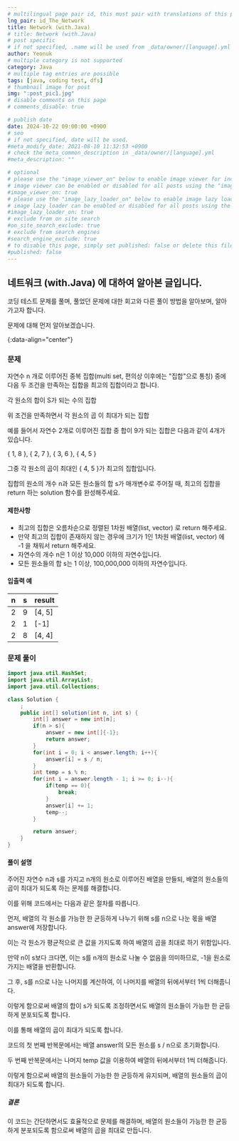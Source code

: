 ```yaml
---
# multilingual page pair id, this must pair with translations of this page. (This name must be unique)
lng_pair: id_The_Network
title: Network (with.Java)
# title: Network (with.Java)
# post specific
# if not specified, .name will be used from _data/owner/[language].yml
author: Yeonuk
# multiple category is not supported
category: Java
# multiple tag entries are possible
tags: [java, coding test, dfs]
# thumbnail image for post
img: ":post_pic1.jpg"
# disable comments on this page
# comments_disable: true

# publish date
date: 2024-10-22 09:00:00 +0900
# seo
# if not specified, date will be used.
#meta_modify_date: 2021-08-10 11:32:53 +0900
# check the meta_common_description in _data/owner/[language].yml
#meta_description: ""

# optional
# please use the "image_viewer_on" below to enable image viewer for individual pages or posts (_posts/ or [language]/_posts folders).
# image viewer can be enabled or disabled for all posts using the "image_viewer_posts: true" setting in _data/conf/main.yml.
#image_viewer_on: true
# please use the "image_lazy_loader_on" below to enable image lazy loader for individual pages or posts (_posts/ or [language]/_posts folders).
# image lazy loader can be enabled or disabled for all posts using the "image_lazy_loader_posts: true" setting in _data/conf/main.yml.
#image_lazy_loader_on: true
# exclude from on site search
#on_site_search_exclude: true
# exclude from search engines
#search_engine_exclude: true
# to disable this page, simply set published: false or delete this file
#published: false
---
```


<!-- outline-start -->

## 네트워크 (with.Java) 에 대하여 알아본 글입니다.

코딩 테스트 문제를 풀며, 풀었던 문제에 대한 회고와 다른 풀이 방법을 알아보며, 알아가고자 합니다.

문제에 대해 먼저 알아보겠습니다.

{:data-align="center"}

<!-- outline-end -->

### 문제

자연수 n 개로 이루어진 중복 집합(multi set, 편의상 이후에는 "집합"으로 통칭) 중에 다음 두 조건을 만족하는 집합을 최고의 집합이라고 합니다.

각 원소의 합이 S가 되는 수의 집합

위 조건을 만족하면서 각 원소의 곱 이 최대가 되는 집합

예를 들어서 자연수 2개로 이루어진 집합 중 합이 9가 되는 집합은 다음과 같이 4개가 있습니다.

{ 1, 8 }, { 2, 7 }, { 3, 6 }, { 4, 5 }

그중 각 원소의 곱이 최대인 { 4, 5 }가 최고의 집합입니다.

집합의 원소의 개수 n과 모든 원소들의 합 s가 매개변수로 주어질 때, 최고의 집합을 return 하는 solution 함수를 완성해주세요.

#### 제한사항

- 최고의 집합은 오름차순으로 정렬된 1차원 배열(list, vector) 로 return 해주세요.
- 만약 최고의 집합이 존재하지 않는 경우에 크기가 1인 1차원 배열(list, vector) 에 -1 을 채워서 return 해주세요.
- 자연수의 개수 n은 1 이상 10,000 이하의 자연수입니다.
- 모든 원소들의 합 s는 1 이상, 100,000,000 이하의 자연수입니다.

#### 입출력 예

| n   | s   | result |
| --- | --- | ------ |
| 2   | 9   | [4, 5] |
| 2   | 1   | [-1]   |
| 2   | 8   | [4, 4] |

<!-- | begin | target | words                                      | return |
| ----- | ------ | ------------------------------------------ | ------ |
| "hit" | "cog"  | ["hot", "dot", "dog", "lot", "log", "cog"] | 4      |
| "hit" | "cog"  | ["hot", "dot", "dog", "lot", "log"]        | 0      | -->

### 문제 풀이

```java
import java.util.HashSet;
import java.util.ArrayList;
import java.util.Collections;

class Solution {
    ;
    public int[] solution(int n, int s) {
        int[] answer = new int[n];
        if(n > s){
            answer = new int[]{-1};
            return answer;
        }
        for(int i = 0; i < answer.length; i++){
            answer[i] = s / n;
        }
        int temp = s % n;
        for(int i = answer.length - 1; i >= 0; i--){
            if(temp == 0){
                break;
            }
            answer[i] += 1;
            temp--;
        }

        return answer;
    }
}
```

#### 풀이 설명

주어진 자연수 n과 s를 가지고 n개의 원소로 이루어진 배열을 만들되, 배열의 원소들의 곱이 최대가 되도록 하는 문제를 해결합니다.

이를 위해 코드에서는 다음과 같은 절차를 따릅니다.

먼저, 배열의 각 원소를 가능한 한 균등하게 나누기 위해 s를 n으로 나눈 몫을 배열 answer에 저장합니다.

이는 각 원소가 평균적으로 큰 값을 가지도록 하여 배열의 곱을 최대로 하기 위함입니다.

만약 n이 s보다 크다면, 이는 s를 n개의 원소로 나눌 수 없음을 의미하므로, -1을 원소로 가지는 배열을 반환합니다.

그 후, s를 n으로 나눈 나머지를 계산하여, 이 나머지를 배열의 뒤에서부터 1씩 더해줍니다.

이렇게 함으로써 배열의 합이 s가 되도록 조정하면서도 배열의 원소들이 가능한 한 균등하게 분포되도록 합니다.

이를 통해 배열의 곱이 최대가 되도록 합니다.

코드의 첫 번째 반복문에서는 배열 answer의 모든 원소를 s / n으로 초기화합니다.

두 번째 반복문에서는 나머지 temp 값을 이용하여 배열의 뒤에서부터 1씩 더해줍니다.

이렇게 함으로써 배열의 원소들이 가능한 한 균등하게 유지되며, 배열의 원소들의 곱이 최대가 되도록 합니다.

##### 결론

이 코드는 간단하면서도 효율적으로 문제를 해결하며, 배열의 원소들이 가능한 한 균등하게 분포되도록 함으로써 배열의 곱을 최대로 만듭니다.
